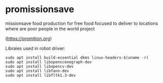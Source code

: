 # promissionsave
missionsave food production for free food focused to deliver to locations where are poor people in the world project 

(https://promition.org)


Libraies used in robot driver:

	sudo apt install build-essential dkms linux-headers-$(uname -r)
	sudo apt install libopenscenegraph-dev
	sudo apt install libopencv-dev
	sudo apt install libfann-dev
	sudo apt install libfltk1.3-dev
